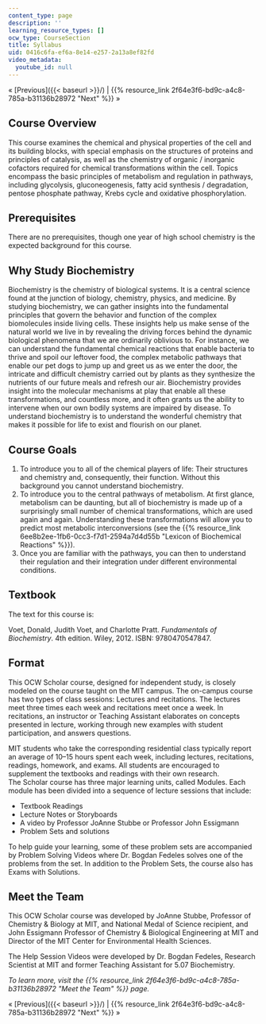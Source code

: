 ```yaml
---
content_type: page
description: ''
learning_resource_types: []
ocw_type: CourseSection
title: Syllabus
uid: 0416c6fa-ef6a-8e14-e257-2a13a8ef82fd
video_metadata:
  youtube_id: null
---
```


« [Previous]({{< baseurl >}}/) | {{% resource_link 2f64e3f6-bd9c-a4c8-785a-b31136b28972 "Next" %}} »

Course Overview
---------------

This course examines the chemical and physical properties of the cell and its building blocks, with special emphasis on the structures of proteins and principles of catalysis, as well as the chemistry of organic / inorganic cofactors required for chemical transformations within the cell. Topics encompass the basic principles of metabolism and regulation in pathways, including glycolysis, gluconeogenesis, fatty acid synthesis / degradation, pentose phosphate pathway, Krebs cycle and oxidative phosphorylation.

Prerequisites
-------------

There are no prerequisites, though one year of high school chemistry is the expected background for this course.

Why Study Biochemistry
----------------------

Biochemistry is the chemistry of biological systems. It is a central science found at the junction of biology, chemistry, physics, and medicine. By studying biochemistry, we can gather insights into the fundamental principles that govern the behavior and function of the complex biomolecules inside living cells. These insights help us make sense of the natural world we live in by revealing the driving forces behind the dynamic biological phenomena that we are ordinarily oblivious to. For instance, we can understand the fundamental chemical reactions that enable bacteria to thrive and spoil our leftover food, the complex metabolic pathways that enable our pet dogs to jump up and greet us as we enter the door, the intricate and difficult chemistry carried out by plants as they synthesize the nutrients of our future meals and refresh our air. Biochemistry provides insight into the molecular mechanisms at play that enable all these transformations, and countless more, and it often grants us the ability to intervene when our own bodily systems are impaired by disease. To understand biochemistry is to understand the wonderful chemistry that makes it possible for life to exist and flourish on our planet.

Course Goals
------------

1.  To introduce you to all of the chemical players of life: Their structures and chemistry and, consequently, their function. Without this background you cannot understand biochemistry.
2.  To introduce you to the central pathways of metabolism. At first glance, metabolism can be daunting, but all of biochemistry is made up of a surprisingly small number of chemical transformations, which are used again and again. Understanding these transformations will allow you to predict most metabolic interconversions (see the {{% resource_link 6ee8b2ee-1fb6-0cc3-f7d1-2594a7d4d55b "Lexicon of Biochemical Reactions" %}}).
3.  Once you are familiar with the pathways, you can then to understand their regulation and their integration under different environmental conditions.

Textbook
--------

The text for this course is:

Voet, Donald, Judith Voet, and Charlotte Pratt. _Fundamentals of Biochemistry_. 4th edition. Wiley, 2012. ISBN: 9780470547847.

Format
------

This OCW Scholar course, designed for independent study, is closely modeled on the course taught on the MIT campus. The on-campus course has two types of class sessions: Lectures and recitations. The lectures meet three times each week and recitations meet once a week. In recitations, an instructor or Teaching Assistant elaborates on concepts presented in lecture, working through new examples with student participation, and answers questions.

MIT students who take the corresponding residential class typically report an average of 10–15 hours spent each week, including lectures, recitations, readings, homework, and exams. All students are encouraged to supplement the textbooks and readings with their own research.  
The Scholar course has three major learning units, called Modules. Each module has been divided into a sequence of lecture sessions that include:

*   Textbook Readings
*   Lecture Notes or Storyboards
*   A video by Professor JoAnne Stubbe or Professor John Essigmann
*   Problem Sets and solutions

To help guide your learning, some of these problem sets are accompanied by Problem Solving Videos where Dr. Bogdan Fedeles solves one of the problems from the set. In addition to the Problem Sets, the course also has Exams with Solutions.

Meet the Team
-------------

This OCW Scholar course was developed by JoAnne Stubbe, Professor of Chemistry & Biology at MIT, and National Medal of Science recipient, and John Essigmann Professor of Chemistry & Biological Engineering at MIT and Director of the MIT Center for Environmental Health Sciences.

The Help Session Videos were developed by Dr. Bogdan Fedeles, Research Scientist at MIT and former Teaching Assistant for 5.07 Biochemistry.

_To learn more, visit the {{% resource_link 2f64e3f6-bd9c-a4c8-785a-b31136b28972 "Meet the Team" %}} page._

« [Previous]({{< baseurl >}}/) | {{% resource_link 2f64e3f6-bd9c-a4c8-785a-b31136b28972 "Next" %}} »